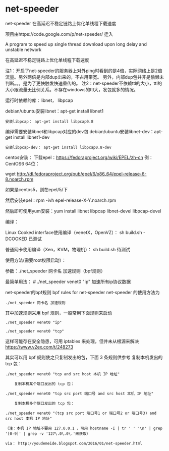 # net-speeder
net-speeder 在高延迟不稳定链路上优化单线程下载速度 

项目由https://code.google.com/p/net-speeder/  迁入


A program to speed up single thread download upon long delay and unstable network

在高延迟不稳定链路上优化单线程下载速度

注1：开启了net-speeder的服务器上对外ping时看到的是4倍，实际网络上是2倍流量。另外两倍是内部dup出来的，不占用带宽。
另外，内部dup包并非是偷懒未判断。。。是为了更快触发快速重传的。
注2：net-speeder不依赖ttl的大小，ttl的大小跟流量无比例关系。不存在windows的ttl大，发包就多的情况。

运行时依赖的库：libnet， libpcap

debian/ubuntu安装libnet：apt-get install libnet1

    安装libpcap： apt-get install libpcap0.8 

编译需要安装libnet和libpcap对应的dev包 debian/ubuntu安装libnet-dev：apt-get install libnet1-dev

    安装libpcap-dev： apt-get install libpcap0.8-dev 

centos安装： 下载epel：https://fedoraproject.org/wiki/EPEL/zh-cn 例：CentOS6 64位：

wget http://dl.fedoraproject.org/pub/epel/6/x86_64/epel-release-6-8.noarch.rpm

如果是centos5，则在epel/5/下

然后安装epel：rpm -ivh epel-release-X-Y.noarch.rpm

然后即可使用yum安装：yum install libnet libpcap libnet-devel libpcap-devel

编译：

Linux Cooked interface使用编译（venetX，OpenVZ）： sh build.sh -DCOOKED 已测试

普通网卡使用编译（Xen，KVM，物理机）： sh build.sh 待测试

使用方法(需要root权限启动）：

参数：./net_speeder 网卡名 加速规则（bpf规则）

最简单用法： # ./net_speeder venet0 "ip" 加速所有ip协议数据 

 net-speeder的bpf规则 bpf rules for net-speeder
net-speeder 的使用方法为

    ./net_speeder 网卡名 加速规则

其中加速规则采用 bpf 规则，一般常用下面规则来启动

    ./net_speeder venet0 "ip" 

    ./net_speeder venet0 "tcp"

这样可能存在安全隐患，可用 iptables 来处理，但并未从根源来解决
https://www.v2ex.com/t/248273 

其实可以用 bpf 规则使之只复制发出的包，下面 3 条规则供参考
        复制本机发出的 tcp 包：

    ./net_speeder venet0 "tcp and src host 本机 IP 地址" 

        复制本机某个端口发出的 tcp 包：

    ./net_speeder venet0 "tcp src port 端口号 and src host 本机 IP 地址"

        复制本机多个端口发出的 tcp 包：

    ./net_speeder venet0 "(tcp src port 端口号1 or 端口号2 or 端口号3) and src host 本机 IP 地址" 
    
    （注：本机 IP 地址不要用 127.0.0.1 ，可用 hostname -I | tr ' ' '\n' | grep '[0-9]' | grep -v '127\.0\.0\.'来获取）
    
    via： http://youdemeide.blogspot.com/2016/01/net-speeder.html
